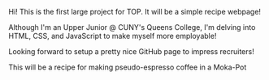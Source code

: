Hi! This is the first large project for TOP. It will be a simple recipe webpage!

Although I'm an Upper Junior @ CUNY's Queens College, I'm delving into HTML, CSS, and JavaScript to make myself more employable!

Looking forward to setup a pretty nice GitHub page to impress recruiters!

This will be a recipe for making pseudo-espresso coffee in a Moka-Pot